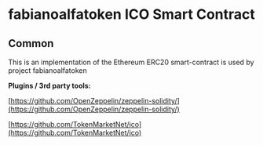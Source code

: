 # fabianoalfatoken ICO Smart Contract

## Common

This is an implementation of the Ethereum ERC20 smart-contract is used by project fabianoalfatoken

<b>Plugins / 3rd party tools:</b>

[https://github.com/OpenZeppelin/zeppelin-solidity/](https://github.com/OpenZeppelin/zeppelin-solidity/)

[https://github.com/TokenMarketNet/ico](https://github.com/TokenMarketNet/ico)